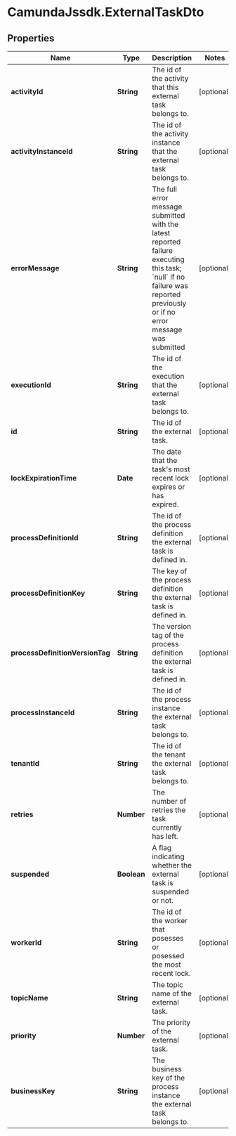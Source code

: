 # CamundaJssdk.ExternalTaskDto

## Properties

Name | Type | Description | Notes
------------ | ------------- | ------------- | -------------
**activityId** | **String** | The id of the activity that this external task belongs to. | [optional] 
**activityInstanceId** | **String** | The id of the activity instance that the external task belongs to. | [optional] 
**errorMessage** | **String** | The full error message submitted with the latest reported failure executing this task; &#x60;null&#x60; if no failure was reported previously or if no error message was submitted | [optional] 
**executionId** | **String** | The id of the execution that the external task belongs to. | [optional] 
**id** | **String** | The id of the external task. | [optional] 
**lockExpirationTime** | **Date** | The date that the task&#39;s most recent lock expires or has expired. | [optional] 
**processDefinitionId** | **String** | The id of the process definition the external task is defined in. | [optional] 
**processDefinitionKey** | **String** | The key of the process definition the external task is defined in. | [optional] 
**processDefinitionVersionTag** | **String** | The version tag of the process definition the external task is defined in. | [optional] 
**processInstanceId** | **String** | The id of the process instance the external task belongs to. | [optional] 
**tenantId** | **String** | The id of the tenant the external task belongs to. | [optional] 
**retries** | **Number** | The number of retries the task currently has left. | [optional] 
**suspended** | **Boolean** | A flag indicating whether the external task is suspended or not. | [optional] 
**workerId** | **String** | The id of the worker that posesses or posessed the most recent lock. | [optional] 
**topicName** | **String** | The topic name of the external task. | [optional] 
**priority** | **Number** | The priority of the external task. | [optional] 
**businessKey** | **String** | The business key of the process instance the external task belongs to. | [optional] 


